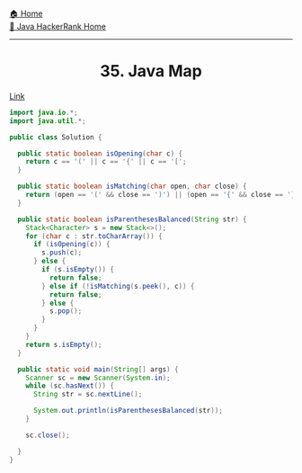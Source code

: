 [🏠 Home](../../../../README.md) <br/>
[🍵 Java HackerRank Home](../Java-HackerRank.md)

<hr/>

<h1 style="text-align: center">35. Java Map</h1>

[Link](https://www.hackerrank.com/challenges/phone-book/problem)

```java
import java.io.*;
import java.util.*;

public class Solution {

  public static boolean isOpening(char c) {
    return c == '(' || c == '{' || c == '[';
  }

  public static boolean isMatching(char open, char close) {
    return (open == '(' && close == ')') || (open == '{' && close == '}') || (open == '[' && close == ']');
  }

  public static boolean isParenthesesBalanced(String str) {
    Stack<Character> s = new Stack<>();
    for (char c : str.toCharArray()) {
      if (isOpening(c)) {
        s.push(c);
      } else {
        if (s.isEmpty()) {
          return false;
        } else if (!isMatching(s.peek(), c)) {
          return false;
        } else {
          s.pop();
        }
      }
    }
    return s.isEmpty();
  }

  public static void main(String[] args) {
    Scanner sc = new Scanner(System.in);
    while (sc.hasNext()) {
      String str = sc.nextLine();

      System.out.println(isParenthesesBalanced(str));
    }

    sc.close();

  }
}
```

